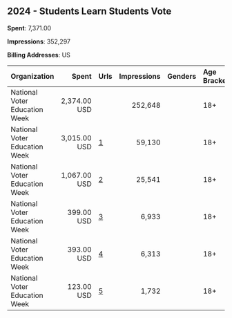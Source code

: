 ## 2024 - Students Learn Students Vote 
**Spent**: 7,371.00

**Impressions**: 352,297

**Billing Addresses**: US

|Organization|Spent|Urls|Impressions|Genders|Age Brackets|Country Codes|
|:---|---:|:---|---:|:---|:---|:---|
|National Voter Education Week|2,374.00 USD||252,648||18+|united states|
|National Voter Education Week|3,015.00 USD|[1](https://www.snap.com/political-ads/asset/a05d3a06e41734b4c6279e329c5dc76587a591b6f2508215bb1790295e3e0225?mediaType=mp4)|59,130||18+|united states|
|National Voter Education Week|1,067.00 USD|[2](https://www.snap.com/political-ads/asset/4d7a79a5a56655f1f290f5f2814ec0c9e2ce86014b8de790dac54d492f997553?mediaType=mp4)|25,541||18+|united states|
|National Voter Education Week|399.00 USD|[3](https://www.snap.com/political-ads/asset/e56cd9013212a47b634955c64a28d45e199df2743f2f985bfc717ca181b5fbf0?mediaType=mp4)|6,933||18+|united states|
|National Voter Education Week|393.00 USD|[4](https://www.snap.com/political-ads/asset/849fe9da11375be24be3554e5d66e27a8d377732abfbbdc65b740a32fba310a0?mediaType=mp4)|6,313||18+|united states|
|National Voter Education Week|123.00 USD|[5](https://www.snap.com/political-ads/asset/4d7a79a5a56655f1f290f5f2814ec0c9e2ce86014b8de790dac54d492f997553?mediaType=mp4)|1,732||18+|united states|

